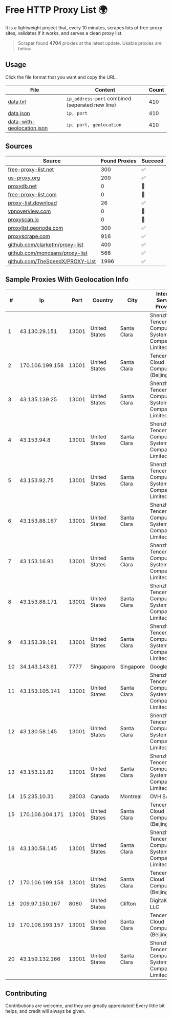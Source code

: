 
# Free HTTP Proxy List 🌍

It is a lightweight project that, every 10 minutes, scrapes lots of free-proxy sites, validates if it works, and serves a clean proxy list.


> Scraper found **4704** proxies at the latest update. Usable proxies are below.

## Usage

Click the file format that you want and copy the URL.


|File|Content|Count|
|----|-------|-----|
|[data.txt](https://raw.githubusercontent.com/themiralay/Proxy-List-World/master/data.txt)|`ip_address:port` combined (seperated new line)|410|
|[data.json](https://raw.githubusercontent.com/themiralay/Proxy-List-World/master/data.json)|`ip, port`|410|
|[data-with-geolocation.json](https://raw.githubusercontent.com/themiralay/Proxy-List-World/master/data-with-geolocation.json)|`ip, port, geolocation`|410|

## Sources

|Source|Found Proxies|Succeed|
|------|-------------|-------|
|[free-proxy-list.net](https://free-proxy-list.net)|300|✅|
|[us-proxy.org](https://www.us-proxy.org)|200|✅|
|[proxydb.net](http://proxydb.net)|0|🚫|
|[free-proxy-list.com](https://free-proxy-list.com/?page=&port=&type%5B%5D=http&type%5B%5D=https&up_time=0&search=Search)|0|🚫|
|[proxy-list.download](https://www.proxy-list.download/HTTP)|26|✅|
|[vpnoverview.com](https://vpnoverview.com/privacy/anonymous-browsing/free-proxy-servers)|0|🚫|
|[proxyscan.io](https://www.proxyscan.io)|0|🚫|
|[proxylist.geonode.com](https://proxylist.geonode.com/api/proxy-list?limit=300&page=1&sort_by=lastChecked&sort_type=desc&protocols=http,https)|300|✅|
|[proxyscrape.com](https://api.proxyscrape.com/v2/?request=displayproxies&protocol=http&timeout=10000&country=all&ssl=all&anonymity=all)|916|✅|
|[github.com/clarketm/proxy-list](https://raw.githubusercontent.com/clarketm/proxy-list/master/proxy-list-raw.txt)|400|✅|
|[github.com/monosans/proxy-list](https://raw.githubusercontent.com/monosans/proxy-list/main/proxies/http.txt)|566|✅|
|[github.com/TheSpeedX/PROXY-List](https://raw.githubusercontent.com/TheSpeedX/PROXY-List/master/http.txt)|1996|✅|


## Sample Proxies With Geolocation Info

|#|Ip|Port|Country|City|Internet Service Provider|
|-|--|----|-------|----|-------------------------|
|1|43.130.29.151|13001|United States|Santa Clara|Shenzhen Tencent Computer Systems Company Limited|
|2|170.106.199.158|13001|United States|Santa Clara|Tencent Cloud Computing (Beijing) Co|
|3|43.135.139.25|13001|United States|Santa Clara|Shenzhen Tencent Computer Systems Company Limited|
|4|43.153.94.8|13001|United States|Santa Clara|Shenzhen Tencent Computer Systems Company Limited|
|5|43.153.92.75|13001|United States|Santa Clara|Shenzhen Tencent Computer Systems Company Limited|
|6|43.153.88.167|13001|United States|Santa Clara|Shenzhen Tencent Computer Systems Company Limited|
|7|43.153.16.91|13001|United States|Santa Clara|Shenzhen Tencent Computer Systems Company Limited|
|8|43.153.88.171|13001|United States|Santa Clara|Shenzhen Tencent Computer Systems Company Limited|
|9|43.153.39.191|13001|United States|Santa Clara|Shenzhen Tencent Computer Systems Company Limited|
|10|34.143.143.61|7777|Singapore|Singapore|Google LLC|
|11|43.153.105.141|13001|United States|Santa Clara|Shenzhen Tencent Computer Systems Company Limited|
|12|43.130.58.145|13001|United States|Santa Clara|Shenzhen Tencent Computer Systems Company Limited|
|13|43.153.11.82|13001|United States|Santa Clara|Shenzhen Tencent Computer Systems Company Limited|
|14|15.235.10.31|28003|Canada|Montreal|OVH SAS|
|15|170.106.104.171|13001|United States|Santa Clara|Tencent Cloud Computing (Beijing) Co|
|16|43.130.58.145|13001|United States|Santa Clara|Shenzhen Tencent Computer Systems Company Limited|
|17|170.106.199.158|13001|United States|Santa Clara|Tencent Cloud Computing (Beijing) Co|
|18|209.97.150.167|8080|United States|Clifton|DigitalOcean, LLC|
|19|170.106.193.157|13001|United States|Santa Clara|Tencent Cloud Computing (Beijing) Co|
|20|43.159.132.166|13001|United States|Santa Clara|Shenzhen Tencent Computer Systems Company Limited|



## Contributing

Contributions are welcome, and they are greatly appreciated! Every
little bit helps, and credit will always be given.

